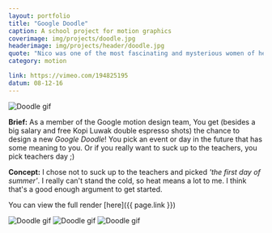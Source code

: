```yaml
---
layout: portfolio
title: "Google Doodle"
caption: A school project for motion graphics
coverimage: img/projects/doodle.jpg
headerimage: img/projects/header/doodle.jpg
quote: "Nico was one of the most fascinating and mysterious women of her time."
category: motion

link: https://vimeo.com/194825195
datum: 08-12-16
---
```


![Doodle gif](http://res.cloudinary.com/lottebijlsma/image/upload/c_crop,h_320,w_800/v1481209862/Google-Doodle_wmgs8o.gif)

**Brief:** As a member of the Google motion design team, You get (besides a big salary and free Kopi Luwak double espresso shots) the chance to design a new *Google Doodle*! You pick an event or day in the future that has some meaning to you. Or if you really want to suck up to the teachers, you pick teachers day ;)


**Concept:** I chose not to suck up to the teachers and picked *'the first day of summer'*. I really can't stand the cold, so heat means a lot to me. I think that's a good enough argument to get started.

You can view the full render [here]({{ page.link }})


![Doodle gif](http://res.cloudinary.com/lottebijlsma/image/upload/c_scale,q_60,w_700/v1481211896/Portfolio/Google%20Doodle/GO.gif)
![Doodle gif](http://res.cloudinary.com/lottebijlsma/image/upload/c_scale,q_60,w_700/v1481211893/Portfolio/Google%20Doodle/OG.gif)
![Doodle gif](http://res.cloudinary.com/lottebijlsma/image/upload/c_scale,q_50,w_700/v1481211958/Portfolio/Google%20Doodle/LE.gif)
